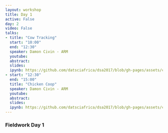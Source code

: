 ```yaml
---
layout: workshop
title: Day 1
active: False
day: 2
video: False
talks:
- title: "Cow Tracking"
  start: "10:00"
  end: "12:30"
  speaker: Damon Civin - ARM
  youtube:
  abstract:
  slides:
  ipynb: https://github.com/datsciafrica/dsa2017/blob/gh-pages/assets/chicken.ipynb
- start: "12:30"
  end: "15:00"
  title: "Chicken Coop"
  speaker: Damon Civin - ARM
  youtube:
  abstract:
  slides:
  ipynb: https://github.com/datsciafrica/dsa2017/blob/gh-pages/assets/chicken.ipynb
---
```


<h3> <b>Fieldwork Day 1</b></h3>
